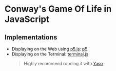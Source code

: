 # Conway's Game Of Life in JavaScript

## Implementations
- Displaying on the Web using [p5.js](https://p5js.org/): [p5](p5)
- Displaying on the Terminal: [terminal.js](terminal.js)
    > Highly recommend running it with [Yaso](https://github.com/yasojs/yaso)
